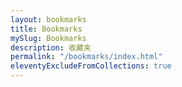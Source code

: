 ```yaml
---
layout: bookmarks
title: Bookmarks
mySlug: Bookmarks
description: 收藏夹
permalink: "/bookmarks/index.html"
eleventyExcludeFromCollections: true
---
```




